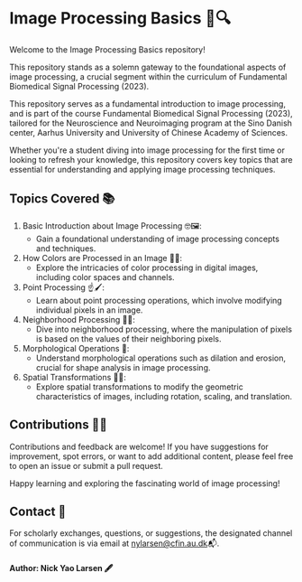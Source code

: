 # Image Processing Basics 📸🔍
Welcome to the Image Processing Basics repository!  

This repository stands as a solemn gateway to the foundational aspects of image processing, a crucial segment within the curriculum of Fundamental Biomedical Signal Processing (2023). 

This repository serves as a fundamental introduction to image processing, and is part of the course Fundamental Biomedical Signal Processing (2023), tailored for the Neuroscience and Neuroimaging program at the Sino Danish center, Aarhus University and University of Chinese Academy of Sciences. 

Whether you're a student diving into image processing for the first time or looking to refresh your knowledge, this repository covers key topics that are essential for understanding and applying image processing techniques.

## Topics Covered 📚
1. Basic Introduction about Image Processing 🤓🖼️:
   - Gain a foundational understanding of image processing concepts and techniques.
2. How Colors are Processed in an Image 🌈🎨:
   - Explore the intricacies of color processing in digital images, including color spaces and channels.
3. Point Processing ☝️🖌️:
   - Learn about point processing operations, which involve modifying individual pixels in an image.
4. Neighborhood Processing 🏡🎉:
   - Dive into neighborhood processing, where the manipulation of pixels is based on the values of their neighboring pixels.
5. Morphological Operations 
🏻:
   - Understand morphological operations such as dilation and erosion, crucial for shape analysis in image processing.
6. Spatial Transformations 🚀🌌:
   - Explore spatial transformations to modify the geometric characteristics of images, including rotation, scaling, and translation.

## Contributions 🤝📣
Contributions and feedback are welcome! If you have suggestions for improvement, spot errors, or want to add additional content, please feel free to open an issue or submit a pull request.

Happy learning and exploring the fascinating world of image processing!

## Contact 📧
For scholarly exchanges, questions, or suggestions, the designated channel of communication is via email at nylarsen@cfin.au.dk📬.

#### Author: Nick Yao Larsen 🖋️
